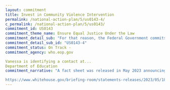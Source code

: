 ```yaml
---
layout: commitment
title: Invest in Community Violence Intervention
permalink: /national-action-plan/5/us0143-4/
c_permalink: /national-action-plan/5/us0143/
commitment_id: US0143
commitment_theme_name: Ensure Equal Justice Under the Law
commitment_detail_sub: "For that reason, the Federal Government commits to… broadening access to social workers, psychologists, and mental health counselors in schools and communities across the country."
commitment_detail_sub_id: "US0143-4"
commitment_status: On Track -
commitment_agency: who.eop.gov

Vanessa is identifying a contact at...
Department of Education
commitment_narrative: "A fact sheet was released in May 2023 announcing new actions being taken to tackle the nation's mental health crisis (link below). Included in those actions is additional funding to support access to mental health staff in schools.

https://www.whitehouse.gov/briefing-room/statements-releases/2023/05/18/fact-sheet-biden-harris-administration-announces-new-actions-to-tackle-nations-mental-health-crisis/"
---
```


